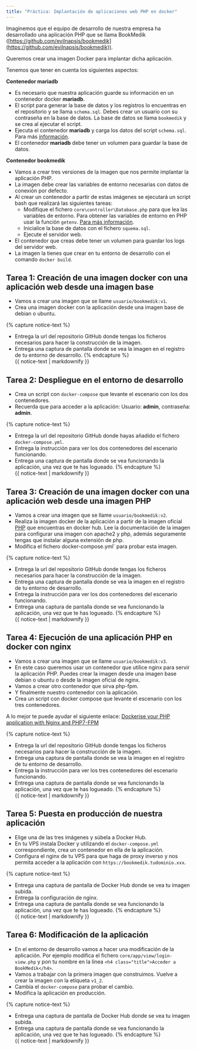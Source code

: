 ```yaml
---
title: "Práctica: Implantación de aplicaciones web PHP en docker"
---
```


Imaginemos que el equipo de desarrollo de nuestra empresa ha desarrollado una aplicación PHP que se llama BookMedik ([https://github.com/evilnapsis/bookmedik](https://github.com/evilnapsis/bookmedik)).

Queremos crear una imagen Docker para implantar dicha aplicación.

Tenemos que tener en cuenta los siguientes aspectos:

**Contenedor mariadb**

* Es necesario que nuestra aplicación guarde su información en un contenedor docker **mariadb**.
*  El script para generar la base de datos y los registros lo encuentras en el repositorio y se llama `schema.sql`. Debes crear un usuario con su contraseña en la base de datos. La base de datos se llama `bookmedik` y se crea al ejecutar el script.
* Ejecuta el contenedor **mariadb** y carga los datos del script `schema.sql`. Para más [información](https://gist.github.com/spalladino/6d981f7b33f6e0afe6bb).
* El contenedor **mariadb** debe tener un volumen para guardar la base de datos.

**Contenedor bookmedik**

* Vamos a crear tres versiones de la imagen que nos permite implantar la aplicación PHP.
* La imagen debe crear las variables de entorno necesarias con datos de conexión por defecto.
* Al crear un contenedor a partir de estas imágenes se ejecutará un script bash que realizará las siguientes tareas:
    * Modifique el fichero `core\controller\Database.php` para que lea las variables de entorno. Para obtener las variables de entorno en PHP usar la función `getenv`. [Para más información](http://php.net/manual/es/function.getenv.php).
    * Inicialice la base de datos con el fichero `squema.sql`.
    * Ejecute el servidor web.
* El contenedor que creas debe tener un volumen para guardar los logs del servidor web.
* La imagen la tienes que crear en tu entorno de desarrollo con el comando `docker build`.

## Tarea 1: Creación de una imagen docker con una aplicación web desde una imagen base

* Vamos a crear una imagen que se llame `usuario/bookmedik:v1`.
* Crea una imagen docker con la aplicación desde una imagen base de debian o ubuntu.

{% capture notice-text %} 
* Entrega la url del repositorio GitHub donde tengas los ficheros necesarios para hacer la construcción de la imagen.
* Entrega una captura de pantalla donde se vea la imagen en el registro de tu entorno de desarrollo.
{% endcapture %}<div class="notice--info">{{ notice-text | markdownify }}</div>

## Tarea 2: Despliegue en el entorno de desarrollo

*  Crea un script con `docker-compose` que levante el escenario con los dos contenedores.
* Recuerda que para acceder a la aplicación: Usuario: **admin**, contraseña: **admin**.

{% capture notice-text %} 
* Entrega la url del repositorio GitHub donde hayas añadido el fichero `docker-compose.yml`.
* Entrega la instrucción para ver los dos contenedores del escenario funcionando.
* Entrega una captura de pantalla donde se vea funcionando la aplicación, una vez que te has logueado.
{% endcapture %}<div class="notice--info">{{ notice-text | markdownify }}</div>

## Tarea 3: Creación de una imagen docker con una aplicación web desde una imagen PHP

* Vamos a crear una imagen que se llame `usuario/bookmedik:v2`.
* Realiza la imagen docker de la aplicación a partir de la imagen oficial [PHP](https://hub.docker.com/_/php/) que encuentras en docker hub. Lee la documentación de la imagen para configurar una imagen con apache2 y php, además seguramente tengas que instalar alguna extensión de php.
* Modifica el fichero docker-compose.yml` para probar esta imagen.

{% capture notice-text %} 
* Entrega la url del repositorio GitHub donde tengas los ficheros necesarios para hacer la construcción de la imagen.
* Entrega una captura de pantalla donde se vea la imagen en el registro de tu entorno de desarrollo.
* Entrega la instrucción para ver los dos contenedores del escenario funcionando.
* Entrega una captura de pantalla donde se vea funcionando la aplicación, una vez que te has logueado.
{% endcapture %}<div class="notice--info">{{ notice-text | markdownify }}</div>

## Tarea 4: Ejecución de una aplicación PHP en docker con nginx

* Vamos a crear una imagen que se llame `usuario/bookmedik:v3`.
* En este caso queremos usar un contenedor que utilice nginx para servir la aplicación PHP. Puedes crear la imagen desde una imagen base debian o ubuntu o desde la imagen oficial de nginx.
* Vamos a crear otro contenedor que sirva php-fpm.
* Y finalmente nuestro contenedor con la aplicación.
* Crea un script con docker compose que levante el escenario con los tres contenedores.

A lo mejor te puede ayudar el siguiente enlace: [Dockerise your PHP application with Nginx and PHP7-FPM](http://geekyplatypus.com/dockerise-your-php-application-with-nginx-and-php7-fpm/)


{% capture notice-text %} 
* Entrega la url del repositorio GitHub donde tengas los ficheros necesarios para hacer la construcción de la imagen.
* Entrega una captura de pantalla donde se vea la imagen en el registro de tu entorno de desarrollo.
* Entrega la instrucción para ver los tres contenedores del escenario funcionando.
* Entrega una captura de pantalla donde se vea funcionando la aplicación, una vez que te has logueado.
{% endcapture %}<div class="notice--info">{{ notice-text | markdownify }}</div>

## Tarea 5: Puesta en producción de nuestra aplicación

* Elige una de las tres imágenes y súbela a Docker Hub.
* En tu VPS instala Docker y utilizando el `docker-compose.yml` correspondiente, crea un contenedor en ella de la aplicación.
* Configura el nginx de tu VPS para que haga de proxy inverso y nos permita acceder a la aplicación con `https://bookmedik.tudominio.xxx`.

{% capture notice-text %} 
* Entrega una captura de pantalla de Docker Hub donde se vea tu imagen subida.
* Entrega la configuración de nginx.
* Entrega una captura de pantalla donde se vea funcionando la aplicación, una vez que te has logueado.
{% endcapture %}<div class="notice--info">{{ notice-text | markdownify }}</div>

## Tarea 6: Modificación de la aplicación

* En el entorno de desarrollo vamos a hacer una modificación de la aplicación. Por ejemplo modifica el fichero `core/app/view/login-view.php` y pon tu nombre en la línea `<h4 class="title">Acceder a BookMedik</h4>`.
* Vamos a trabajar con la primera imagen que construimos. Vuelve a crear la imagen con la etiqueta `v1_2`.
* Cambia el `docker-compose` para probar el cambio.
* Modifica la aplicación en producción.

{% capture notice-text %} 
* Entrega una captura de pantalla de Docker Hub donde se vea tu imagen subida.
* Entrega una captura de pantalla donde se vea funcionando la aplicación, una vez que te has logueado.
{% endcapture %}<div class="notice--info">{{ notice-text | markdownify }}</div>
